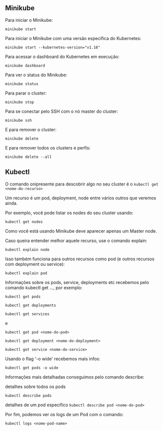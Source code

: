 ## Minikube

Para iniciar o Minikube:

`minikube start`

Para iniciar o Minikube com uma versão especifica do Kubernetes:

`minikube start --kubernetes-version="v1.16"`

Para acessar o dashboard do Kubernetes em execução:

`minikube dashboard`

Para ver o status do Minikube:

`minikube status`

Para parar o cluster:

`minikube stop`

Para se conectar pelo SSH com o nó master do cluster:

`minikube ssh`

E para remover o cluster:

`minikube delete`

E para remover todos os clusters e perfis:

`minikube delete --all`

## Kubectl

O comando onipresente para descobrir algo no seu cluster é o `kubectl get <nome-do-recurso>`

Um recurso é um pod, deployment, node entre vários outros que veremos ainda.

Por exemplo, você pode listar os nodes do seu cluster usando:

`kubectl get nodes`

Como você está usando Minikube deve aparecer apenas um Master node.

Caso queira entender melhor aquele recurso, use o comando explain:

`kubectl explain node`

Isso também funciona para outros recursos como pod (e outros recursos com deployment ou service):

`kubectl explain pod`

Informações sobre os pods, service, deployments etc recebemos pelo comando kubectl get ..., por exemplo:

`kubectl get pods`

`kubectl get deployments`

`kubectl get services`

e

`kubectl get pod <nome-do-pod>`

`kubectl get deployment <nome-do-deployment>`

`kubectl get service <nome-do-service>`

Usando o flag '-o wide' recebemos mais infos:

`kubectl get pods -o wide`

Informações mais detalhadas conseguimos pelo comando describe:

detalhes sobre todos os pods

`kubectl describe pods`

detalhes de um pod especifico
`kubectl describe pod <nome-do-pod>`

Por fim, podemos ver os logs de um Pod com o comando:

`kubectl logs <nome-pod-name>`

